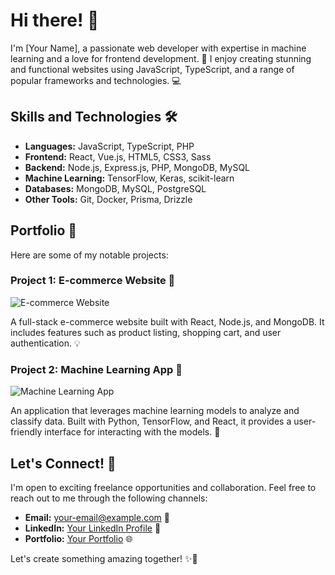# Hi there! 👋

I'm [Your Name], a passionate web developer with expertise in machine learning and a love for frontend development. 🚀 I enjoy creating stunning and functional websites using JavaScript, TypeScript, and a range of popular frameworks and technologies. 💻

## Skills and Technologies 🛠️

- **Languages:** JavaScript, TypeScript, PHP
- **Frontend:** React, Vue.js, HTML5, CSS3, Sass
- **Backend:** Node.js, Express.js, PHP, MongoDB, MySQL
- **Machine Learning:** TensorFlow, Keras, scikit-learn
- **Databases:** MongoDB, MySQL, PostgreSQL
- **Other Tools:** Git, Docker, Prisma, Drizzle

## Portfolio 💼

Here are some of my notable projects:

### Project 1: E-commerce Website 🛒
![E-commerce Website](/images/ecommerce.png)

A full-stack e-commerce website built with React, Node.js, and MongoDB. It includes features such as product listing, shopping cart, and user authentication. 💡

### Project 2: Machine Learning App 🤖
![Machine Learning App](/images/ml-app.png)

An application that leverages machine learning models to analyze and classify data. Built with Python, TensorFlow, and React, it provides a user-friendly interface for interacting with the models. 🧠

## Let's Connect! 🤝

I'm open to exciting freelance opportunities and collaboration. Feel free to reach out to me through the following channels:

- **Email:** [your-email@example.com](mailto:your-email@example.com) 📧
- **LinkedIn:** [Your LinkedIn Profile](https://www.linkedin.com/in/your-profile) 💼
- **Portfolio:** [Your Portfolio](https://your-portfolio.com) 🌐

Let's create something amazing together! ✨🚀
